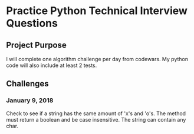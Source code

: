 # Practice Python Technical Interview Questions

## Project Purpose
I will complete one algorithm challenge per day from codewars. My python code will also include at least 2 tests.

## Challenges
### January 9, 2018
Check to see if a string has the same amount of 'x's and 'o's. 
The method must return a boolean and be case insensitive. 
The string can contain any char.
